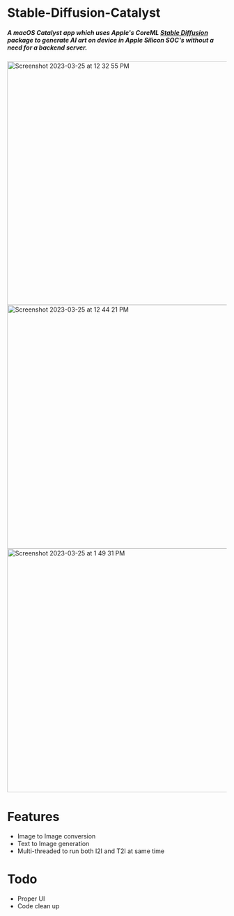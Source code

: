 # Stable-Diffusion-Catalyst

##### A macOS Catalyst app which uses Apple's CoreML [Stable Diffusion](https://machinelearning.apple.com/research/stable-diffusion-coreml-apple-silicon) package to generate AI art on device in Apple Silicon SOC's  without a need for a backend server. 

<img width="558" alt="Screenshot 2023-03-25 at 12 32 55 PM" src="https://user-images.githubusercontent.com/51410810/227760791-d13793f3-1abe-400b-bf86-bd63d1ccf57c.png">
<img width="558" alt="Screenshot 2023-03-25 at 12 44 21 PM" src="https://user-images.githubusercontent.com/51410810/227760795-a9610764-0463-44d7-b892-bea1e65f2b14.png">
<img width="558" alt="Screenshot 2023-03-25 at 1 49 31 PM" src="https://user-images.githubusercontent.com/51410810/227760804-50dc8238-2d03-458f-a8e5-d01bc6357133.png">

# Features
* Image to Image conversion
* Text to Image generation 
* Multi-threaded to run both I2I and T2I at same time

# Todo
* Proper UI
* Code clean up 

